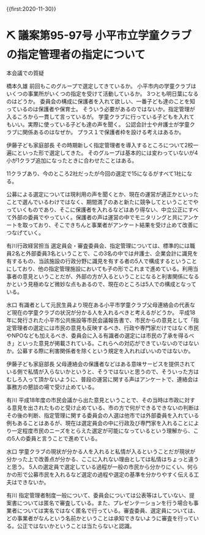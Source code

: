 {{first:2020-11-30}}
# ⛏️ 議案第95-97号 小平市立学童クラブの指定管理者の指定について

本会議での質疑

橋本久雄
前回もこのグループで選定してきているか。
小平市内の学童クラブはいくつの事業所がいくつの指定を受けて活動しているか。
3つとも明日葉になるのはどうか。
委員会の構成に保護者を入れて欲しい、一番子ども達のことを知っているのは保護者や保育士。
そういう必要があるのではないか。指定管理が入るころから一貫して言っているが。
学童クラブに行っている子どもを入れてもいい。実際に使っている子ども達の声を聞く。
公認会計士や弁護士が学童クラブに関係あるのはなぜか。
プラス１で保護者枠を設ける考えはあるか。

伊藤子ども家庭部長
その時期新しく指定管理者を導入するところについて2校一遍にといった形で選定してきた。
そのグループは基本的には変わっていないが4小が1クラブ追加になったときに合わせたことはある。

11クラブあり、今のところ2社だったが今回の選定で15になるがすべて1社になる。

公募による選定については現利用の声を聞くとか、現在の運営が適正かといったことで選んでいるわけではなく、期間満了のあと新たに競争してということでやっていくものであり、そこに保護者を入れるなどはあり得ない、中立公正にすべて外部の委員でやっていく。保護者の声は運営の中でモニタリングと共にアンケートを取っており、そこできちんと事業者がアンケート結果を受け止めて改善につなげていく。

有川行政経営担当
選定員会・審査委員会、指定管理については、標準的には職員2名と外部委員3名ということで、この3名の中では弁護士、企業会計に識見を有するもの、当該施設の行政分野に識見を有する者の5人で構成するということにしており、他の指定管理施設においても子の形でこれまで進めている。利用当事者の意見ということだが、外部の方が入るということになると利害関係になるかという見極めなど微妙な点もあるので、現在のところは5人での構成となっている。

水口
有識者として元民生員より現在ある小平市学童クラブ父母連絡会の代表など現在の学童クラブの状況が分かる人を入れるべきと考えるがどうか。
平成18年に発行された小平市公共施設等市民会議報告書で、市民からの意見として「指定管理者の選定には市民の意見も反映するべき、行政や専門家だけではなく市民やNPOなども加えるべき、委員会に入る有識者の選定には市民の了承を得るべき」といった意見が掲載されている。これらへの対応ができていないのではないか。公募する際に利害関係者を除くという規定を入れればいいのではないか。

伊藤子ども家庭部長
父母連絡会の保護者などはある意味サービスを提供されている側で私情が入らないかというと、そうではないと思うので、そういった方はむしろ入って頂かないように、普段の運営に関する声はアンケートで、連絡会は事務方の懇談の場で受け止めている。

有川
平成18年度の市民会議から出た意見ということで、その当時は市政に対する意見を出されたものと受け止めている、市の方で何ができるできないの判断はその後の判断、指定管理に関する委員会の人選は他市では外部委員を入れている例もあることはあるが、現在は選定員会の中に行政及び専門家を入れることにより一定程度市民のニーズをとらえた選定が可能になっているという理解から、この5人の委員と言うことで進めている。

水口
学童クラブの現状が分かる人を入れると私情が入るということだが現状が分かった上で改善点が分かる、ここに入れない理由としては私情はちょっと違うと思う。
5人の選定員で選定している過程が一般の市民から分かりにくい、何らかの形で公募市民を入れるなど選定の過程や選定の基準を分かりやすく伝える工夫はできないか。

有川
指定管理者制度一般について、委員会については公表等はしていない、提案書については匿名で審査している。また、プレゼンテーションを行う場合も事業者については実名ではなく匿名で行っている。審査委員、選定員については、どの事業者がなんという名前かということは承知できないように審査を行っている。公正ではないかということは当たらないと認識。